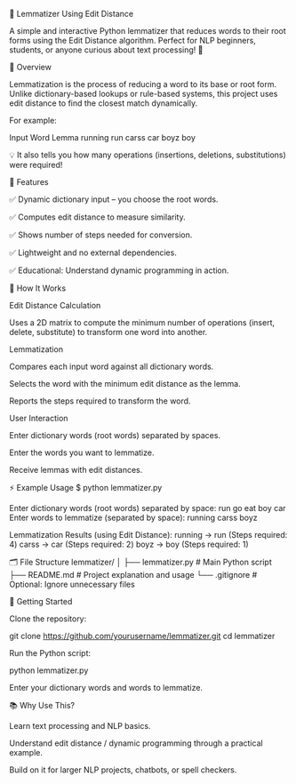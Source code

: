 🌟 Lemmatizer Using Edit Distance

A simple and interactive Python lemmatizer that reduces words to their root forms using the Edit Distance algorithm.
Perfect for NLP beginners, students, or anyone curious about text processing! 🚀

🎯 Overview

Lemmatization is the process of reducing a word to its base or root form.
Unlike dictionary-based lookups or rule-based systems, this project uses edit distance to find the closest match dynamically.

For example:

Input Word	Lemma
running	run
carss	car
boyz	boy

💡 It also tells you how many operations (insertions, deletions, substitutions) were required!

🔧 Features

✅ Dynamic dictionary input – you choose the root words.

✅ Computes edit distance to measure similarity.

✅ Shows number of steps needed for conversion.

✅ Lightweight and no external dependencies.

✅ Educational: Understand dynamic programming in action.

🧠 How It Works

Edit Distance Calculation

Uses a 2D matrix to compute the minimum number of operations (insert, delete, substitute) to transform one word into another.

Lemmatization

Compares each input word against all dictionary words.

Selects the word with the minimum edit distance as the lemma.

Reports the steps required to transform the word.

User Interaction

Enter dictionary words (root words) separated by spaces.

Enter the words you want to lemmatize.

Receive lemmas with edit distances.

⚡ Example Usage
$ python lemmatizer.py

Enter dictionary words (root words) separated by space: run go eat boy car
Enter words to lemmatize (separated by space): running carss boyz

Lemmatization Results (using Edit Distance):
running → run (Steps required: 4)
carss → car (Steps required: 2)
boyz → boy (Steps required: 1)

🗂 File Structure
lemmatizer/
│
├── lemmatizer.py     # Main Python script
├── README.md         # Project explanation and usage
└── .gitignore        # Optional: Ignore unnecessary files

🚀 Getting Started

Clone the repository:

git clone https://github.com/yourusername/lemmatizer.git
cd lemmatizer


Run the Python script:

python lemmatizer.py


Enter your dictionary words and words to lemmatize.

📚 Why Use This?

Learn text processing and NLP basics.

Understand edit distance / dynamic programming through a practical example.

Build on it for larger NLP projects, chatbots, or spell checkers.
